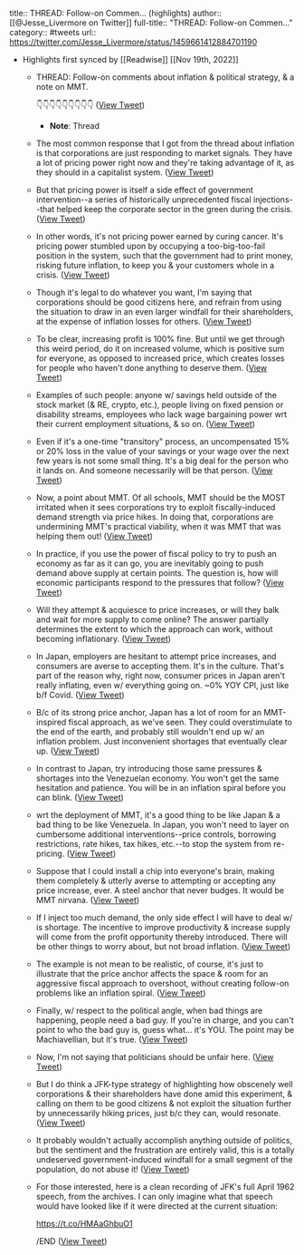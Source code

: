 title:: THREAD: Follow-on Commen... (highlights)
author:: [[@Jesse_Livermore on Twitter]]
full-title:: "THREAD: Follow-on Commen..."
category:: #tweets
url:: https://twitter.com/Jesse_Livermore/status/1459661412884701190

- Highlights first synced by [[Readwise]] [[Nov 19th, 2022]]
	- THREAD: Follow-on comments about inflation & political strategy, & a note on MMT.
	  
	  👇👇👇👇👇👇👇👇👇 ([View Tweet](https://twitter.com/Jesse_Livermore/status/1459661412884701190))
		- **Note**: Thread
	- The most common response that I got from the thread about inflation is that corporations are just responding to market signals. They have a lot of pricing power right now and they're taking advantage of it, as they should in a capitalist system. ([View Tweet](https://twitter.com/Jesse_Livermore/status/1459661528010010634))
	- But that pricing power is itself a side effect of government intervention--a series of historically unprecedented fiscal injections--that helped keep the corporate sector in the green during the crisis. ([View Tweet](https://twitter.com/Jesse_Livermore/status/1459661631168913411))
	- In other words, it's not pricing power earned by curing cancer. It's pricing power stumbled upon by occupying a too-big-too-fail position in the system, such that the government had to print money, risking future inflation, to keep you & your customers whole in a crisis. ([View Tweet](https://twitter.com/Jesse_Livermore/status/1459661726207643650))
	- Though it's legal to do whatever you want, I'm saying that corporations should be good citizens here, and refrain from using the situation to draw in an even larger windfall for their shareholders, at the expense of inflation losses for others. ([View Tweet](https://twitter.com/Jesse_Livermore/status/1459661882902597636))
	- To be clear, increasing profit is 100% fine. But until we get through this weird period, do it on increased volume, which is positive sum for everyone, as opposed to increased price, which creates losses for people who haven't done anything to deserve them. ([View Tweet](https://twitter.com/Jesse_Livermore/status/1459662124649701377))
	- Examples of such people: anyone w/ savings held outside of the stock market (& RE, crypto, etc.), people living on fixed pension or disability streams, employees who lack wage bargaining power wrt their current employment situations, & so on. ([View Tweet](https://twitter.com/Jesse_Livermore/status/1459662241964376068))
	- Even if it's a one-time "transitory" process, an uncompensated 15% or 20% loss in the value of your savings or your wage over the next few years is not some small thing. It's a big deal for the person who it lands on. And someone necessarily will be that person. ([View Tweet](https://twitter.com/Jesse_Livermore/status/1459662462748405764))
	- Now, a point about MMT. Of all schools, MMT should be the MOST irritated when it sees corporations try to exploit fiscally-induced demand strength via price hikes. In doing that, corporations are undermining MMT's practical viability, when it was MMT that was helping them out! ([View Tweet](https://twitter.com/Jesse_Livermore/status/1459663478529138697))
	- In practice, if you use the power of fiscal policy to try to push an economy as far as it can go, you are inevitably going to push demand above supply at certain points. The question is, how will economic participants respond to the pressures that follow? ([View Tweet](https://twitter.com/Jesse_Livermore/status/1459664396398043142))
	- Will they attempt & acquiesce to price increases, or will they balk and wait for more supply to come online? The answer partially determines the extent to which the approach can work, without becoming inflationary. ([View Tweet](https://twitter.com/Jesse_Livermore/status/1459664667295592453))
	- In Japan, employers are hesitant to attempt price increases, and consumers are averse to accepting them. It's in the culture. That's part of the reason why, right now, consumer prices in Japan aren't really inflating, even w/ everything going on. ~0% YOY CPI, just like b/f Covid. ([View Tweet](https://twitter.com/Jesse_Livermore/status/1459665430986076163))
	- B/c of its strong price anchor, Japan has a lot of room for an MMT-inspired fiscal approach, as we've seen. They could overstimulate to the end of the earth, and probably still wouldn't end up w/ an inflation problem. Just inconvenient shortages that eventually clear up. ([View Tweet](https://twitter.com/Jesse_Livermore/status/1459665609168498688))
	- In contrast to Japan, try introducing those same pressures & shortages into the Venezuelan economy. You won't get the same hesitation and patience. You will be in an inflation spiral before you can blink. ([View Tweet](https://twitter.com/Jesse_Livermore/status/1459665951205597187))
	- wrt the deployment of MMT, it's a good thing to be like Japan & a bad thing to be like Venezuela. In Japan, you won't need to layer on cumbersome additional interventions--price controls, borrowing restrictions, rate hikes, tax hikes, etc.--to stop the system from re-pricing. ([View Tweet](https://twitter.com/Jesse_Livermore/status/1459667137207980036))
	- Suppose that I could install a chip into everyone's brain, making them completely & utterly averse to attempting or accepting any price increase, ever. A steel anchor that never budges. It would be MMT nirvana. ([View Tweet](https://twitter.com/Jesse_Livermore/status/1459667827410018310))
	- If I inject too much demand, the only side effect I will have to deal w/ is shortage. The incentive to improve productivity & increase supply will come from the profit opportunity thereby introduced. There will be other things to worry about, but not broad inflation. ([View Tweet](https://twitter.com/Jesse_Livermore/status/1459668654526713858))
	- The example is not mean to be realistic, of course, it's just to illustrate that the price anchor affects the space & room for an aggressive fiscal approach to overshoot, without creating follow-on problems like an inflation spiral. ([View Tweet](https://twitter.com/Jesse_Livermore/status/1459670410719547400))
	- Finally, w/ respect to the political angle, when bad things are happening, people need a bad guy. If you're in charge, and you can't point to who the bad guy is, guess what... it's YOU. The point may be Machiavellian, but it's true. ([View Tweet](https://twitter.com/Jesse_Livermore/status/1459670572682526722))
	- Now, I'm not saying that politicians should be unfair here. ([View Tweet](https://twitter.com/Jesse_Livermore/status/1459670714596802563))
	- But I do think a JFK-type strategy of highlighting how obscenely well corporations & their shareholders have done amid this experiment, & calling on them to be good citizens & not exploit the situation further by unnecessarily hiking prices, just b/c they can, would resonate. ([View Tweet](https://twitter.com/Jesse_Livermore/status/1459670893731500041))
	- It probably wouldn't actually accomplish anything outside of politics, but the sentiment and the frustration are entirely valid, this is a totally undeserved government-induced windfall for a small segment of the population, do not abuse it! ([View Tweet](https://twitter.com/Jesse_Livermore/status/1459671419952979975))
	- For those interested, here is a clean recording of JFK's full April 1962 speech, from the archives. I can only imagine what that speech would have looked like if it were directed at the current situation:
	  
	  https://t.co/HMAaGhbuO1
	  
	  /END ([View Tweet](https://twitter.com/Jesse_Livermore/status/1459672027284058112))